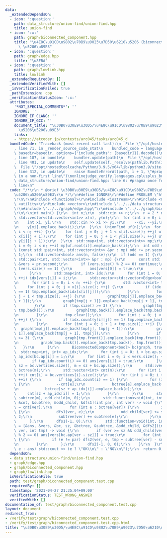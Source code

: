 ```yaml
---
data:
  _extendedDependsOn:
  - icon: ':question:'
    path: data_structure/union-find/union-find.hpp
    title: union-find
  - icon: ':x:'
    path: graph/biconnected_component.hpp
    title: "\u4E8C\u91CD\u9802\u70B9\u9023\u7D50\u6210\u5206 (biconnected component)\
      \ \u5206\u89E3"
  - icon: ':question:'
    path: graph/edge.hpp
    title: "\u8FBA"
  - icon: ':question:'
    path: graph/lowlink.hpp
    title: lowlink
  _extendedRequiredBy: []
  _extendedVerifiedWith: []
  _isVerificationFailed: true
  _pathExtension: cpp
  _verificationStatusIcon: ':x:'
  attributes:
    '*NOT_SPECIAL_COMMENTS*': ''
    IGNORE: ''
    IGNORE_IF_CLANG: ''
    IGNORE_IF_GCC: ''
    document_title: "\u30B0\u30E9\u30D5/\u4E8C\u91CD\u9802\u70B9\u9023\u7D50\u6210\
      \u5206\u5206\u89E3"
    links:
    - https://atcoder.jp/contests/arc045/tasks/arc045_d
  bundledCode: "Traceback (most recent call last):\n  File \"/opt/hostedtoolcache/Python/3.9.5/x64/lib/python3.9/site-packages/onlinejudge_verify/documentation/build.py\"\
    , line 71, in _render_source_code_stat\n    bundled_code = language.bundle(stat.path,\
    \ basedir=basedir, options={'include_paths': [basedir]}).decode()\n  File \"/opt/hostedtoolcache/Python/3.9.5/x64/lib/python3.9/site-packages/onlinejudge_verify/languages/cplusplus.py\"\
    , line 187, in bundle\n    bundler.update(path)\n  File \"/opt/hostedtoolcache/Python/3.9.5/x64/lib/python3.9/site-packages/onlinejudge_verify/languages/cplusplus_bundle.py\"\
    , line 401, in update\n    self.update(self._resolve(pathlib.Path(included), included_from=path))\n\
    \  File \"/opt/hostedtoolcache/Python/3.9.5/x64/lib/python3.9/site-packages/onlinejudge_verify/languages/cplusplus_bundle.py\"\
    , line 312, in update\n    raise BundleErrorAt(path, i + 1, \"#pragma once found\
    \ in a non-first line\")\nonlinejudge_verify.languages.cplusplus_bundle.BundleErrorAt:\
    \ data_structure/union-find/union-find.hpp: line 6: #pragma once found in a non-first\
    \ line\n"
  code: "/*\r\n * @brief \u30B0\u30E9\u30D5/\u4E8C\u91CD\u9802\u70B9\u9023\u7D50\u6210\
    \u5206\u5206\u89E3\r\n */\r\n#define IGNORE\r\n#define PROBLEM \"https://atcoder.jp/contests/arc045/tasks/arc045_d\"\
    \r\n\r\n#include <functional>\r\n#include <iostream>\r\n#include <map>\r\n#include\
    \ <utility>\r\n#include <vector>\r\n#include \"../../data_structure/union-find/union-find.hpp\"\
    \r\n#include \"../../graph/edge.hpp\"\r\n#include \"../../graph/biconnected_component.hpp\"\
    \r\n\r\nint main() {\r\n  int n;\r\n  std::cin >> n;\r\n  n = 2 * n + 1;\r\n \
    \ std::vector<std::vector<int>> x(n), y(n);\r\n  for (int i = 0; i < n; ++i) {\r\
    \n    int xi, yi;\r\n    std::cin >> xi >> yi;\r\n    --xi; --yi;\r\n    x[xi].emplace_back(i);\r\
    \n    y[yi].emplace_back(i);\r\n  }\r\n  UnionFind uf(n);\r\n  for (int i = 0;\
    \ i < n; ++i) {\r\n    for (int j = 0; j + 1 < x[i].size(); ++j) uf.unite(x[i][j],\
    \ x[i][j + 1]);\r\n    for (int j = 0; j + 1 < y[i].size(); ++j) uf.unite(y[i][j],\
    \ y[i][j + 1]);\r\n  }\r\n  std::map<int, std::vector<int>> mp;\r\n  for (int\
    \ i = 0; i < n; ++i) mp[uf.root(i)].emplace_back(i);\r\n  int odd = 0;\r\n  for\
    \ (const std::pair<int, std::vector<int>> &pr : mp) odd += pr.second.size() &\
    \ 1;\r\n  std::vector<bool> ans(n, false);\r\n  if (odd == 1) {\r\n    for (const\
    \ std::pair<int, std::vector<int>> &pr : mp) {\r\n      const std::vector<int>\
    \ &vers = pr.second;\r\n      if (vers.size() % 2 == 0) continue;\r\n      if\
    \ (vers.size() == 1) {\r\n        ans[vers[0]] = true;\r\n        continue;\r\n\
    \      }\r\n      std::map<int, int> idx;\r\n      for (int i = 0; i < vers.size();\
    \ ++i) idx[vers[i]] = i;\r\n      std::vector<std::vector<Edge<bool>>> graph(vers.size());\r\
    \n      for (int i = 0; i < n; ++i) {\r\n        std::vector<int> tmp;\r\n   \
    \     for (int j = 0; j < x[i].size(); ++j) {\r\n          if (idx.count(x[i][j])\
    \ == 1) tmp.emplace_back(idx[x[i][j]]);\r\n        }\r\n        for (int j = 0;\
    \ j + 1 < tmp.size(); ++j) {\r\n          graph[tmp[j]].emplace_back(tmp[j], tmp[j\
    \ + 1]);\r\n          graph[tmp[j + 1]].emplace_back(tmp[j + 1], tmp[j]);\r\n\
    \        }\r\n        if (tmp.size() >= 3) {\r\n          graph[tmp.front()].emplace_back(tmp.front(),\
    \ tmp.back());\r\n          graph[tmp.back()].emplace_back(tmp.back(), tmp.front());\r\
    \n        }\r\n        tmp.clear();\r\n        for (int j = 0; j < y[i].size();\
    \ ++j) {\r\n          if (idx.count(y[i][j]) == 1) tmp.emplace_back(idx[y[i][j]]);\r\
    \n        }\r\n        for (int j = 0; j + 1 < tmp.size(); ++j) {\r\n        \
    \  graph[tmp[j]].emplace_back(tmp[j], tmp[j + 1]);\r\n          graph[tmp[j +\
    \ 1]].emplace_back(tmp[j + 1], tmp[j]);\r\n        }\r\n        if (tmp.size()\
    \ >= 3) {\r\n          graph[tmp.front()].emplace_back(tmp.front(), tmp.back());\r\
    \n          graph[tmp.back()].emplace_back(tmp.back(), tmp.front());\r\n     \
    \   }\r\n      }\r\n      BiconnectedComponent<bool> bc(graph, true);\r\n    \
    \  std::map<int, int> ap_idx;\r\n      for (int i = 0; i < bc.ap.size(); ++i)\
    \ ap_idx[bc.ap[i]] = i;\r\n      for (int i = 0; i < vers.size(); ++i) {\r\n \
    \       if (ap_idx.count(i) == 0) ans[vers[i]] = true;\r\n      }\r\n      int\
    \ sz = bc.vertices.size(), m = sz + bc.ap.size();\r\n      std::vector<std::vector<int>>\
    \ bctree(m);\r\n      std::vector<int> cnt(m);\r\n      for (int i = 0; i < sz;\
    \ ++i) cnt[i] = bc.vertices[i].size();\r\n      for (int i = 0; i < vers.size();\
    \ ++i) {\r\n        if (ap_idx.count(i) == 1) {\r\n          for (int e : bc.cutpoint[i])\
    \ {\r\n            --cnt[e];\r\n            bctree[e].emplace_back(sz + ap_idx[i]);\r\
    \n            bctree[sz + ap_idx[i]].emplace_back(e);\r\n          }\r\n     \
    \     cnt[sz + ap_idx[i]] = 1;\r\n        }\r\n      }\r\n      std::vector<int>\
    \ subtree(m), odd_child(m, 0);\r\n      std::function<void(int, int)> dfs1 = [&bctree,\
    \ &cnt, &subtree, &odd_child, &dfs1](int par, int ver) -> void {\r\n        subtree[ver]\
    \ = cnt[ver];\r\n        for (int e : bctree[ver]) {\r\n          if (e != par)\
    \ {\r\n            dfs1(ver, e);\r\n            odd_child[ver] += subtree[e] %\
    \ 2;\r\n            subtree[ver] += subtree[e];\r\n          }\r\n        }\r\n\
    \      };\r\n      dfs1(-1, 0);\r\n      std::function<void(int, int, int)> dfs2\
    \ = [&ans, &vers, &bc, sz, &bctree, &subtree, &odd_child, &dfs2](int par, int\
    \ ver, int tmp) -> void {\r\n        if (ver >= sz && odd_child[ver] == 0 && tmp\
    \ % 2 == 0) ans[vers[bc.ap[ver - sz]]] = true;\r\n        for (int e : bctree[ver])\
    \ {\r\n          if (e != par) dfs2(ver, e, tmp + subtree[ver] - subtree[e]);\r\
    \n        }\r\n      };\r\n      dfs2(-1, 0, 0);\r\n    }\r\n  }\r\n  for (bool\
    \ e : ans) std::cout << (e ? \"OK\\n\" : \"NG\\n\");\r\n  return 0;\r\n}\r\n"
  dependsOn:
  - data_structure/union-find/union-find.hpp
  - graph/edge.hpp
  - graph/biconnected_component.hpp
  - graph/lowlink.hpp
  isVerificationFile: true
  path: test/graph/biconnected_component.test.cpp
  requiredBy: []
  timestamp: '2021-04-27 21:35:04+09:00'
  verificationStatus: TEST_WRONG_ANSWER
  verifiedWith: []
documentation_of: test/graph/biconnected_component.test.cpp
layout: document
redirect_from:
- /verify/test/graph/biconnected_component.test.cpp
- /verify/test/graph/biconnected_component.test.cpp.html
title: "\u30B0\u30E9\u30D5/\u4E8C\u91CD\u9802\u70B9\u9023\u7D50\u6210\u5206\u5206\u89E3"
---
```


